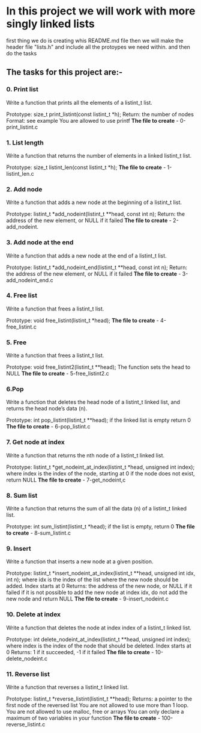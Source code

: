 # In this project we will work with more singly linked lists

first thing we do is creating whis README.md file
then we will make the header file "lists.h" and include all the protoypes we need within.
and then do the tasks

## The tasks for this project are:-

### 0. Print list
Write a function that prints all the elements of a listint_t list.

Prototype: size_t print_listint(const listint_t *h);
Return: the number of nodes
Format: see example
You are allowed to use printf
__The file to create__ - 0-print_listint.c

### 1. List length
Write a function that returns the number of elements in a linked listint_t list.

Prototype: size_t listint_len(const listint_t *h);
__The file to create__ - 1-listint_len.c

### 2. Add node
Write a function that adds a new node at the beginning of a listint_t list.

Prototype: listint_t *add_nodeint(listint_t **head, const int n);
Return: the address of the new element, or NULL if it failed
__The file to create__ - 2-add_nodeint.

### 3. Add node at the end
Write a function that adds a new node at the end of a listint_t list.

Prototype: listint_t *add_nodeint_end(listint_t **head, const int n);
Return: the address of the new element, or NULL if it failed
__The file to create__ - 3-add_nodeint_end.c

### 4. Free list
Write a function that frees a listint_t list.

Prototype: void free_listint(listint_t *head);
__The file to create__ - 4-free_listint.c

### 5. Free
Write a function that frees a listint_t list.

Prototype: void free_listint2(listint_t **head);
The function sets the head to NULL
__The file to create__ - 5-free_listint2.c

### 6.Pop
Write a function that deletes the head node of a listint_t linked list, and returns the head node’s data (n).

Prototype: int pop_listint(listint_t **head);
if the linked list is empty return 0
__The file to create__ - 6-pop_listint.c

### 7. Get node at index
Write a function that returns the nth node of a listint_t linked list.

Prototype: listint_t *get_nodeint_at_index(listint_t *head, unsigned int index);
where index is the index of the node, starting at 0
if the node does not exist, return NULL
__The file to create__ - 7-get_nodeint,c

### 8. Sum list
Write a function that returns the sum of all the data (n) of a listint_t linked list.

Prototype: int sum_listint(listint_t *head);
if the list is empty, return 0
__The file to create__ - 8-sum_listint.c

### 9. Insert
Write a function that inserts a new node at a given position.

Prototype: listint_t *insert_nodeint_at_index(listint_t **head, unsigned int idx, int n);
where idx is the index of the list where the new node should be added. Index starts at 0
Returns: the address of the new node, or NULL if it failed
if it is not possible to add the new node at index idx, do not add the new node and return NULL
__The file to create__ - 9-insert_nodeint.c

### 10. Delete at index
Write a function that deletes the node at index index of a listint_t linked list.

Prototype: int delete_nodeint_at_index(listint_t **head, unsigned int index);
where index is the index of the node that should be deleted. Index starts at 0
Returns: 1 if it succeeded, -1 if it failed
__The file to create__ - 10-delete_nodeint.c

### 11. Reverse list
Write a function that reverses a listint_t linked list.

Prototype: listint_t *reverse_listint(listint_t **head);
Returns: a pointer to the first node of the reversed list
You are not allowed to use more than 1 loop.
You are not allowed to use malloc, free or arrays
You can only declare a maximum of two variables in your function
__The file to create__ - 100-reverse_listint.c
